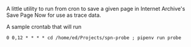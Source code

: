 A little utility to run from cron to save a given page in Internet
Archive's Save Page Now for use as trace data.

A sample crontab that will run 

    0 0,12 * * * * cd /home/ed/Projects/spn-probe ; pipenv run probe


